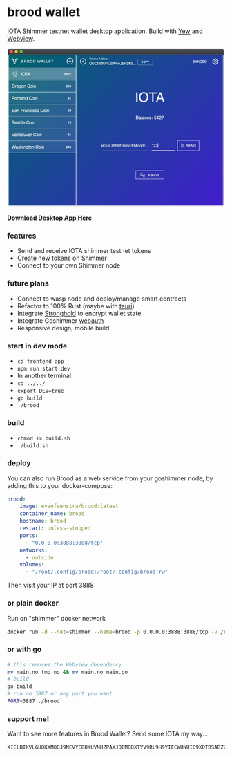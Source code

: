 # brood wallet

IOTA Shimmer testnet wallet desktop application. Build with [Yew](https://github.com/yewstack/yew) and [Webview](https://github.com/webview/webview).

![](https://github.com/Evanfeenstra/brood/blob/master/frontend/img/screenshot.jpg?raw=true)

**[Download Desktop App Here](https://github.com/Evanfeenstra/brood/releases)**

### features
- Send and receive IOTA shimmer testnet tokens
- Create new tokens on Shimmer
- Connect to your own Shimmer node

### future plans
- Connect to wasp node and deploy/manage smart contracts
- Refactor to 100% Rust (maybe with [tauri](https://github.com/tauri-apps/tauri))
- Integrate [Stronghold](https://github.com/iotaledger/stronghold.rs) to encrypt wallet state
- Integrate Goshimmer [webauth](https://github.com/iotaledger/goshimmer/tree/develop/plugins/webauth)
- Responsive design, mobile build

### start in dev mode

- `cd frontend app`
- `npm run start:dev`
- In another terminal:
- `cd ../../`
- `export DEV=true`
- `go build`
- `./brood`

### build
- `chmod +x build.sh`
- `./build.sh`

### deploy
You can also run Brood as a web service from your goshimmer node, by adding this to your docker-compose:
```yml
brood:
    image: evanfeenstra/brood:latest
    container_name: brood
    hostname: brood
    restart: unless-stopped
    ports:
      - "0.0.0.0:3888:3888/tcp"
    networks:
      - outside
    volumes:
      - "/root/.config/brood:/root/.config/brood:rw"
```
Then visit your IP at port 3888

### or plain docker
Run on "shimmer" docker network
```bash
docker run -d --net=shimmer --name=brood -p 0.0.0.0:3888:3888/tcp -v /root/.config/brood:/root/.config/brood:rw docker.io/evanfeenstra/brood:latest
```

### or with go
```bash
# this removes the Webview dependency
mv main.no tmp.no && mv main.no main.go
# build
go build
# run on 3887 or any port you want
PORT=3887 ./brood
```

### support me!
Want to see more features in Brood Wallet? Send some IOTA my way...
```
XIELBIKVLGUOKXMQOJ9NEVYCBUKUVNHZPAXJQEMGBXTYV9RL9H9YIFCWUNUIO9XQTBSABZZZGUYQNWPJYHRTSXEOZW
```